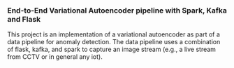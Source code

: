 ### End-to-End Variational Autoencoder pipeline with Spark, Kafka and Flask

This project is an implementation of a variational autoencoder as part of a data pipeline for anomaly detection. The data pipeline uses a combination of flask, kafka, and spark to capture an image stream (e.g., a live stream from CCTV or in general any iot).
